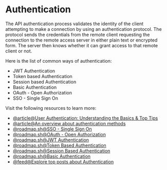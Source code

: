 # Authentication

The API authentication process validates the identity of the client attempting to make a connection by using an authentication protocol. The protocol sends the credentials from the remote client requesting the connection to the remote access server in either plain text or encrypted form. The server then knows whether it can grant access to that remote client or not.

Here is the list of common ways of authentication:

- JWT Authentication
- Token based Authentication
- Session based Authentication
- Basic Authentication
- OAuth - Open Authorization
- SSO - Single Sign On

Visit the following resources to learn more:

- [@article@User Authentication: Understanding the Basics & Top Tips](https://swoopnow.com/user-authentication/)
- [@article@An overview about authentication methods](https://betterprogramming.pub/how-do-you-authenticate-mate-f2b70904cc3a)
- [@roadmap.sh@SSO - Single Sign On](https://roadmap.sh/guides/sso)
- [@roadmap.sh@OAuth - Open Authorization](https://roadmap.sh/guides/oauth)
- [@roadmap.sh@JWT Authentication](https://roadmap.sh/guides/jwt-authentication)
- [@roadmap.sh@Token Based Authentication](https://roadmap.sh/guides/token-authentication)
- [@roadmap.sh@Session Based Authentication](https://roadmap.sh/guides/session-authentication)
- [@roadmap.sh@Basic Authentication](https://roadmap.sh/guides/basic-authentication)
- [@feed@Explore top posts about Authentication](https://app.daily.dev/tags/authentication?ref=roadmapsh)
